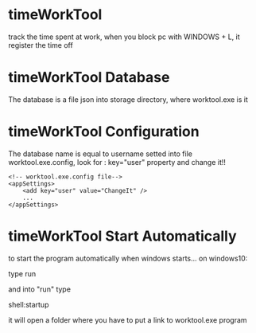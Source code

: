 # timeWorkTool
track the time spent at work, when you block pc with WINDOWS + L, it register the time off


# timeWorkTool Database
The database is a file json into storage directory, where worktool.exe is it

# timeWorkTool Configuration
The database name is equal to username setted into file worktool.exe.config, look for :  key="user" property and change it!!



```
<!-- worktool.exe.config file-->
<appSettings>
    <add key="user" value="ChangeIt" />
    ...
</appSettings>
```

# timeWorkTool Start Automatically
to start the program automatically when windows starts... on windows10:

type run

and into "run" type

shell:startup

it will open  a folder where you have to put a link to worktool.exe program

